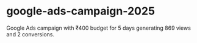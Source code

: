 # google-ads-campaign-2025
Google Ads campaign with ₹400 budget for 5 days generating 869 views and 2 conversions.
